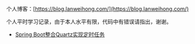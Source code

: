 个人博客：[https://blog.lanweihong.com/](https://blog.lanweihong.com/)

个人平时学习记录，由于本人水平有限，代码中有错误请指出，谢谢。

 - [Spring Boot整合Quartz实现定时任务](https://github.com/lanweihong/java-study/tree/main/spring-boot-quartz)